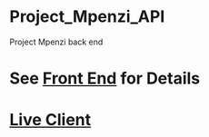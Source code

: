 # Project_Mpenzi_API
Project Mpenzi back end

# See [Front End](https://github.com/egranato/Project_Mpenzi) for Details
# [Live Client](http://www.projectmpenzi.com)
